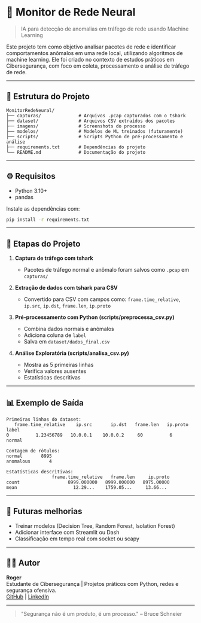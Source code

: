 # 🧠 Monitor de Rede Neural

> IA para detecção de anomalias em tráfego de rede usando Machine Learning

Este projeto tem como objetivo analisar pacotes de rede e identificar comportamentos anômalos em uma rede local, utilizando algoritmos de machine learning. Ele foi criado no contexto de estudos práticos em Cibersegurança, com foco em coleta, processamento e análise de tráfego de rede.

---

## 📁 Estrutura do Projeto

```
MonitorRedeNeural/
├── capturas/              # Arquivos .pcap capturados com o tshark
├── dataset/               # Arquivos CSV extraídos dos pacotes
├── imagens/               # Screenshots do processo
├── modelos/               # Modelos de ML treinados (futuramente)
├── scripts/               # Scripts Python de pré-processamento e análise
├── requirements.txt       # Dependências do projeto
└── README.md              # Documentação do projeto
```

---

## ⚙️ Requisitos

- Python 3.10+
- pandas

Instale as dependências com:

```bash
pip install -r requirements.txt
```

---

## 🧪 Etapas do Projeto

1. **Captura de tráfego com tshark**
   - Pacotes de tráfego normal e anômalo foram salvos como `.pcap` em `capturas/`

2. **Extração de dados com tshark para CSV**
   - Convertido para CSV com campos como: `frame.time_relative`, `ip.src`, `ip.dst`, `frame.len`, `ip.proto`

3. **Pré-processamento com Python (scripts/preprocessa_csv.py)**
   - Combina dados normais e anômalos
   - Adiciona coluna de `label`
   - Salva em `dataset/dados_final.csv`

4. **Análise Exploratória (scripts/analisa_csv.py)**
   - Mostra as 5 primeiras linhas
   - Verifica valores ausentes
   - Estatísticas descritivas

---

## 📊 Exemplo de Saída

```
Primeiras linhas do dataset:
   frame.time_relative    ip.src       ip.dst   frame.len   ip.proto   label
0          1.23456789   10.0.0.1    10.0.0.2     60          6         normal

Contagem de rótulos:
normal       8995
anomalous       4

Estatísticas descritivas:
                 frame.time_relative   frame.len     ip.proto
count                  8999.000000   8999.000000   8975.00000
mean                     12.29...    1759.05...     13.66...
```

---

## 🚀 Futuras melhorias

- Treinar modelos (Decision Tree, Random Forest, Isolation Forest)
- Adicionar interface com Streamlit ou Dash
- Classificação em tempo real com socket ou scapy

---

## 🧑‍💻 Autor

**Roger**  
Estudante de Cibersegurança | Projetos práticos com Python, redes e segurança ofensiva.  
[GitHub](https://github.com/) | [LinkedIn](https://linkedin.com)

---

> "Segurança não é um produto, é um processo." – Bruce Schneier